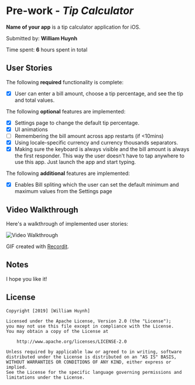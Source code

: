 # Pre-work - *Tip Calculator*

**Name of your app** is a tip calculator application for iOS.

Submitted by: **William Huynh**

Time spent: **6** hours spent in total

## User Stories

The following **required** functionality is complete:

* [x] User can enter a bill amount, choose a tip percentage, and see the tip and total values.

The following **optional** features are implemented:
* [x] Settings page to change the default tip percentage.
* [x] UI animations
* [ ] Remembering the bill amount across app restarts (if <10mins)
* [x] Using locale-specific currency and currency thousands separators.
* [x] Making sure the keyboard is always visible and the bill amount is always the first responder. This way the user doesn't have to tap anywhere to use this app. Just launch the app and start typing.

The following **additional** features are implemented:

- [x] Enables Bill spliting which the user can set the default minimum and maximum values from the Settings page

## Video Walkthrough 

Here's a walkthrough of implemented user stories:

<img src='http://g.recordit.co/G77NspZri1.gif' title='Video Walkthrough' width='' alt='Video Walkthrough' />

GIF created with [Recordit](https://recordit.co/).

## Notes

I hope you like it!

## License

    Copyright [2019] [William Huynh]

    Licensed under the Apache License, Version 2.0 (the "License");
    you may not use this file except in compliance with the License.
    You may obtain a copy of the License at

        http://www.apache.org/licenses/LICENSE-2.0

    Unless required by applicable law or agreed to in writing, software
    distributed under the License is distributed on an "AS IS" BASIS,
    WITHOUT WARRANTIES OR CONDITIONS OF ANY KIND, either express or implied.
    See the License for the specific language governing permissions and
    limitations under the License.
